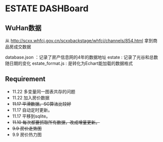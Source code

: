 # ESTATE DASHBoard

## WuHan数据
从  http://scxx.whfcj.gov.cn/scxxbackstage/whfcj/channels/854.html 拿到商品房成交数据

database.json ：记录了房产信息网的4年的数据地址
estate : 记录了光谷和总数随日期的变化
estate_format.js : 是转化为Echart能加载的数据格式


## Requirement
- 11.22 多变量同一图表共存的问题
- 11.22 加入房价数据
- <del>11.17 平滑数据。SG算法比较好</del>
- 11.17 自动定时更新。
- 11.17 平移到sqlite。
- <del>11.10 每次都要抓取所有数据，改成增量更新。
- <del>9.9 房价走势图
- 9.9 房价热力图
